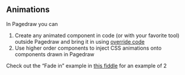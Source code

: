 ## Animations

In Pagedraw you can


1. Create any animated component in code (or with your favorite tool) outside Pagedraw and bring it in using [override code](/integrating) 
2. Use higher order components to inject CSS animations onto components drawn in Pagedraw

Check out the “Fade in” example in [this fiddle](https://pagedraw.io/fiddles/bBjvAGsNF0Cq) for an example of 2

